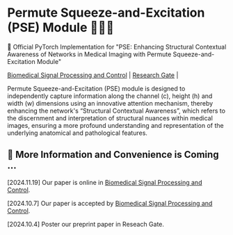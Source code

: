 # Permute Squeeze-and-Excitation (PSE) Module 🚀🚀🚀

🌟 Official PyTorch Implementation for "PSE: Enhancing  Structural Contextual  Awareness of Networks in Medical Imaging with Permute Squeeze-and-Excitation Module"

<a href="https://doi.org/10.1016/j.bspc.2024.107052">Biomedical Signal Processing and Control</a> | <a href="https://www.researchgate.net/publication/384626905_PSE_Enhancing_Structural_Contextual_Awareness_of_Networks_in_Medical_Imaging_with_Permute_Squeeze-and-Excitation_Module">Research Gate</a> | 

Permute Squeeze-and-Excitation (PSE) module is designed to independently capture information along the channel (c), height (h) and width (w) dimensions using an innovative attention mechanism, thereby enhancing the network's “Structural Contextual Awareness”, which refers to the discernment and interpretation of structural nuances within medical images, ensuring a more profound understanding and representation of the underlying anatomical and pathological features.  

## 🚧 More Information and Convenience is Coming ...
[2024.11.19] Our paper is online in [Biomedical Signal Processing and Control](https://kwnsfk27.r.eu-west-1.awstrack.me/L0/https:%2F%2Fauthors.elsevier.com%2Fc%2F1k7fX6DBR3DLza/1/0102019345231077-f0929c6b-1c38-4d65-b3ac-3b08dad8e91e-000000/AGfyyfyCga7NRtZr5_Wz9OkfWV0=401).

[2024.10.7] Our paper is accepted by [Biomedical Signal Processing and Control](https://www.sciencedirect.com/journal/biomedical-signal-processing-and-control).

[2024.10.4] Poster our preprint paper in Reseach Gate.
